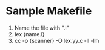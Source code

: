 # Sample Makefile
1. Name the file with ".l"
2. lex {name.l}
3. cc -o {scanner} -O lex.yy.c -ll -lm

